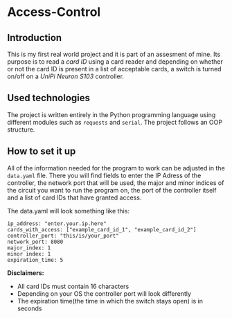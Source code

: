 # Access-Control

## Introduction
This is my first real world project and it is part of an assesment of mine. Its purpose is to read a *card ID* using a card reader and depending on whether or not the card ID is present in a list of acceptable cards, a switch is turned on/off on a *UniPi Neuron S103* controller.

## Used technologies
The project is written entirely in the Python programming language using different modules such as `requests` and `serial`. The project follows an OOP structure.

## How to set it up
All of the information needed for the program to work can be adjusted in the `data.yaml` file. There you will find fields to enter the IP Adress of the controller, the network port that will be used, the major and minor indices of the circuit you want to run the program on, the port of the controller itself and a list of card IDs that have granted access.

The data.yaml will look something like this:
```
ip_address: "enter.your.ip.here"
cards_with_access: ["example_card_id_1", "example_card_id_2"]
controller_port: "this/is/your_port"
network_port: 8080
major_index: 1
minor index: 1
expiration_time: 5
```
**Disclaimers:**
- All card IDs must contain 16 characters
- Depending on your OS the controller port will look differently
- The expiration time(the time in which the switch stays open) is in seconds

